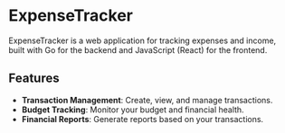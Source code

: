 # ExpenseTracker

ExpenseTracker is a web application for tracking expenses and income, built with Go for the backend and JavaScript (React) for the frontend.

## Features

- **Transaction Management**: Create, view, and manage transactions.
- **Budget Tracking**: Monitor your budget and financial health.
- **Financial Reports**: Generate reports based on your transactions.
